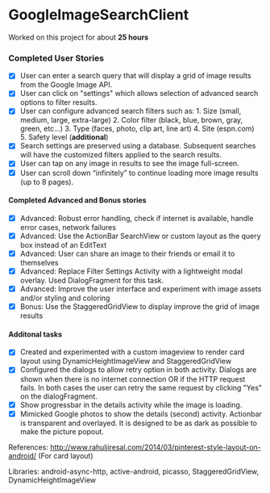 # GoogleImageSearchClient

Worked on this project for about **25 hours**

### Completed User Stories
- [x] User can enter a search query that will display a grid of image results from the Google Image API.
- [x] User can click on "settings" which allows selection of advanced search options to filter results.
- [x] User can configure advanced search filters such as:
      1. Size (small, medium, large, extra-large)
      2.  Color filter (black, blue, brown, gray, green, etc...)
      3.  Type (faces, photo, clip art, line art)
      4.  Site (espn.com)
      5.  Safety level (**additional**)
- [x] Search settings are preserved using a database. Subsequent searches will have the customized filters applied to the search results.
- [x] User can tap on any image in results to see the image full-screen.
- [x] User can scroll down “infinitely” to continue loading more image results (up to 8 pages).

#### Completed Advanced and Bonus stories
- [x] Advanced: Robust error handling, check if internet is available, handle error cases, network failures
- [x] Advanced: Use the ActionBar SearchView or custom layout as the query box instead of an EditText
- [x] Advanced: User can share an image to their friends or email it to themselves
- [x] Advanced: Replace Filter Settings Activity with a lightweight modal overlay. Used DialogFragment for this task.
- [x] Advanced: Improve the user interface and experiment with image assets and/or styling and coloring
- [x] Bonus: Use the StaggeredGridView to display improve the grid of image results

#### Additonal tasks
- [x] Created and experimented with a custom imageview to render card layout using DynamicHeightImageView and StaggeredGridView
- [x] Configured the dialogs to allow retry option in both activity. Dialogs are shown when there is no internet connection OR if the HTTP request fails. In both cases the user can retry the same request by clicking "Yes" on the dialogFragment.
- [x] Show progressbar in the details activity while the image is loading.
- [x] Mimicked Google photos to show the details (second) activity. Actionbar is transparent and overlayed. It is designed to be as dark as possible to make the picture popout.

References:
http://www.rahuljiresal.com/2014/03/pinterest-style-layout-on-android/ (For card layout)

Libraries:
android-async-http, active-android, picasso, StaggeredGridView, DynamicHeightImageView
